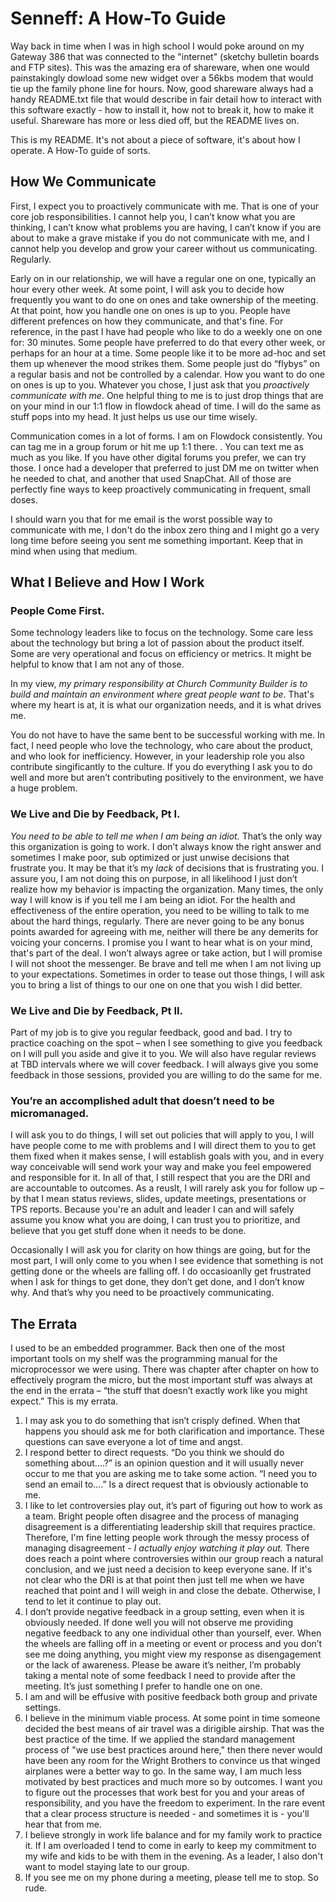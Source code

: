 # Senneff: A How-To Guide

Way back in time when I was in high school I would poke around on my Gateway 386 that was connected to the "internet" (sketchy bulletin boards and FTP sites).  This was the amazing era of shareware, when one would painstakingly dowload some new widget over a 56kbs modem that would tie up the family phone line for hours.   Now,  good shareware always had a handy README.txt file that would describe in fair detail how to interact with this software exactly - how to install it, how not to break it, how to make it useful.  Shareware has more or less died off,  but the README lives on.  

This is my README. It's not about a piece of software, it's about how I operate. A How-To guide of sorts.   

## How We Communicate
First, I expect you to proactively communicate with me. That is one of your core job responsibilities. I
cannot help you, I can’t know what you are thinking, I can’t know what problems you are having, I can’t
know if you are about to make a grave mistake if you do not communicate with me, and I cannot help you
develop and grow your career without us communicating. Regularly.

Early on in our relationship, we will have a regular one on one, typically an hour every other week.   At some point, I will ask you to decide how frequently you want to do one on ones and take ownership of the meeting. At that point, how you handle one on ones is up to you. People have different prefences on how they communicate, and that's fine.  For reference, in the past I have had people who like to do a weekly one on one for: 30 minutes. Some people have preferred to do that every other week, or perhaps for an hour at a time. Some people like it to be more ad-hoc and set them up whenever the mood strikes them. Some people just do “flybys” on a regular basis and not be controlled by a calendar.   How you want to do one on ones is up to you. Whatever you chose, I just ask that you *proactively communicate with me*.  One helpful thing to me is to just drop things that are on your mind in our 1:1 flow in flowdock ahead of time. I will do the same as stuff pops into my head. It just helps us use our time wisely. 

Communication comes in a lot of forms. I am on Flowdock consistently. You can tag me in a group
forum or hit me up 1:1 there. . You can text me as much as you like. If you have other digital forums you prefer, we can try those. I once had a developer that preferred to just DM me on twitter when he needed to chat, and another that used SnapChat.  All of those are perfectly fine ways to keep proactively communicating in frequent, small doses.  

I should warn you that for me email is the worst possible way to communicate with me, I don't do the inbox zero thing and I might go a very long time before seeing you sent me something important.  Keep that in mind when using that medium. 


## What I Believe and How I Work

### People Come First. 
Some technology leaders like to focus on the technology. Some care less about the technology but bring a lot of passion about the product itself.  Some are very operational and focus on efficiency or metrics.  It might be helpful to know that I am not any of those. 

In my view, *my primary responsibility at Church Community Builder is to build and maintain an environment where great people want to be*.  That's where my heart is at, it is what our organization needs, and it is what drives me. 

You do not have to have the same bent to be successful working with me. In fact, I need people who love the technology, who care about the product, and who look for inefficiency.   However, in your leadership role you also contribute singificantly to the culture.  If you do everything I ask you to do well and more but aren’t contributing positively to the environment, we have a huge problem.

### We Live and Die by Feedback, Pt I. 
*You need to be able to tell me when I am being an idiot.*  That’s the
only way this organization is going to work. I don’t always know the right answer and sometimes I make
poor, sub optimized or just unwise decisions that frustrate you. It may be that it’s my *lack*  of decisions
that is frustrating you. I assure you, I am not doing this on purpose, in all likelihood I just don’t realize
how my behavior is impacting the organization. Many times, the only way I will know is if you tell me I am
being an idiot. For the health and effectiveness of the entire operation, you need to be willing to talk to
me about the hard things, regularly.  There are never going to be any bonus points awarded for agreeing with me, neither will there be any demerits for voicing your concerns.  I promise you I want to hear what is on your mind, that's part of the deal. I won’t always agree or take action, but I will promise I will not shoot the messenger. Be brave and tell me when I am not living up to your expectations. Sometimes in order to tease out those things, I will ask you to bring a list of things to our one on one that you wish I did better.      

### We Live and Die by Feedback, Pt II. 
Part of my job is to give you regular feedback, good and bad. I try
to practice coaching on the spot – when I see something to give you feedback on I will pull you aside and
give it to you. We will also have regular reviews at TBD intervals where we will cover feedback. I
will always give you some feedback in those sessions, provided you are willing to do the same for me.  

### You’re an accomplished adult that doesn’t need to be micromanaged. 
I will ask you to do things, I will set out policies that will apply to you, I will have people come to me with problems and I will direct them to you to get them fixed when it makes sense, I will establish goals with you, and in every way conceivable will send work your way and make you feel empowered and responsible for it. In all of that, I still respect that you are the DRI and are accountable to outcomes.  As a reuslt, I will rarely ask you for follow up – by that I mean status reviews, slides, update meetings, presentations or TPS reports. Because you're an adult and leader I can and will safely assume you know what you are doing, I can trust you to prioritize, and believe that you get stuff done when it needs to be done. 

Occasionally I will ask you for clarity on how things are going, but for the most part, I will only come to you when I see evidence that something is not getting done or the wheels are falling off. I do occasioanlly get frustrated when I ask for things to get done, they don’t get done,  and I don’t know why. And that’s why you need to be proactively communicating.

## The Errata
I used to be an embedded programmer. Back then one of the most important tools on my shelf was the
programming manual for the microprocessor we were using. There was chapter after chapter on how to
effectively program the micro, but the most important stuff was always at the end in the errata – “the stuff
that doesn’t exactly work like you might expect.” This is my errata.
1. I may ask you to do something that isn’t crisply defined. When that happens you should ask me
for both clarification and importance. These questions can save everyone a lot of time and angst.
2. I respond better to direct requests. “Do you think we should do something about….?” is an
opinion question and it will usually never occur to me that you are asking me to take some action.
“I need you to send an email to….” Is a direct request that is obviously actionable to me.
3. I like to let controversies play out, it’s part of figuring out how to work as a team. Bright people
often disagree and the process of managing disagreement is a differentiating leadership skill that requires practice. Therefore,  I'm fine letting people work through the messy process of managing disagreement - *I actually enjoy watching it play out.*
There does reach a point where controversies within our group reach a natural conclusion, and
we just need a decision to keep everyone sane. If it's not clear who the DRI is at that point then just tell me when we have reached that point and I will weigh
in and close the debate. Otherwise, I tend to let it continue to play out.
4. I don’t provide negative feedback in a group setting, even when it is obviously needed. If done
well you will not observe me providing negative feedback to any one individual other than
yourself, ever. When the wheels are falling off in a meeting or event or process and you don’t
see me doing anything, you might view my response as disengagement or the lack of awareness.
Please be aware it’s neither, I’m probably taking a mental note of some feedback I need to
provide after the meeting. It’s just something I prefer to handle one on one.
5. I am and will be effusive with positive feedback both group and private settings.   
6. I believe in the minimum viable process. At some point in time someone decided the best means of air travel was a dirigible airship. That was the best practice of the time. If we applied the standard management process of "we use best practices around here," then there never would have been any room for the Wright Brothers to convince us that winged airplanes were a better way to go. In the same way, I am much less motivated by best practices and much more so by outcomes. I
want you to figure out the processes that work best for you and your areas of responsibility, and you have the freedom to experiment. In the rare event that a clear process structure is needed - and sometimes it is - you'll hear that from me. 
7. I believe strongly in work life balance and for my family work to practice it. If I am overloaded I tend to come in early to keep my commitment to my wife and kids to be with them in the evening.  As a leader, I also don't want to model staying late to our group.  
8. If you see me on my phone during a meeting, please tell me to stop. So rude. 
